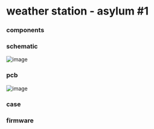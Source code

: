 # weather station - asylum #1

### components
### schematic
![image](https://github.com/user-attachments/assets/bd88ff8c-2b39-4804-bcff-1b347957759e)

### pcb 
![image](https://github.com/user-attachments/assets/36663c2d-68da-466e-85a5-ef9ee698421b)

### case
### firmware

